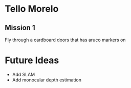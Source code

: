 # Tello Morelo
## Mission 1
Fly through a cardboard doors that has aruco markers on

# Future Ideas
- Add SLAM
- Add monocular depth estimation
